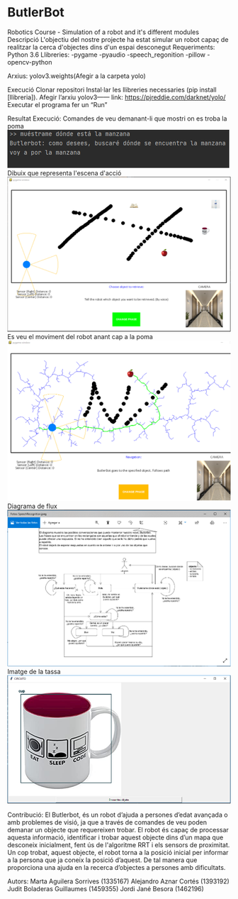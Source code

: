 # ButlerBot
Robotics Course - Simulation of a robot and it's different modules
Descripció
L'objectiu del nostre projecte ha estat simular un robot capaç de realitzar la cerca d'objectes dins d'un espai desconegut
Requeriments:
Python 3.6
Llibreries:
-pygame
-pyaudio
-speech_regonition
-pillow
-opencv-python

Arxius:
yolov3.weights(Afegir a la carpeta yolo) 


Execució
Clonar repositori
Instal·lar les llibreries necessaries (pip install [llibreria]). Afegir l’arxiu yolov3—— link: https://pjreddie.com/darknet/yolo/
Executar el programa fer un “Run”

Resultat Execució:
Comandes de veu demanant-li que mostri on es troba la poma
![1](https://github.com/Alejandro-AC/ButlerBot/blob/master/Imagenes/conversa.PNG)
Dibuix que representa l'escena d'acció
![2](https://github.com/Alejandro-AC/ButlerBot/blob/master/Imagenes/mapa.PNG)
Es veu el moviment del robot anant cap a la poma
![3](https://github.com/Alejandro-AC/ButlerBot/blob/master/Imagenes/mapaExecucio.PNG)
Diagrama de flux
![4](https://github.com/Alejandro-AC/ButlerBot/blob/master/Imagenes/speechRecognition.PNG)
Imatge de la tassa
![5](https://github.com/Alejandro-AC/ButlerBot/blob/master/Imagenes/tassa.PNG)

Contribució: 
El Butlerbot, és un robot d’ajuda a persones d’edat avançada o amb problemes de visió, ja que a través de comandes de veu poden demanar un objecte que requereixen trobar. El robot és capaç de processar aquesta informació, identificar i trobar aquest objecte dins d’un mapa que desconeix inicialment, fent ús de l'algoritme RRT i els sensors de proximitat. Un  cop trobat, aquest objecte, el robot torna a la posició inicial per informar a la persona que ja coneix la posició d’aquest. De tal manera que proporciona una ajuda en la recerca d’objectes a persones amb dificultats.

Autors: 
Marta Aguilera Sorrives (1335167)
Alejandro Aznar Cortés (1393192)
Judit Boladeras Guillaumes (1459355) 
Jordi Jané Besora (1462196)
